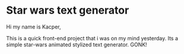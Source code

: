 # Star wars text generator

Hi my name is Kacper,

This is a quick front-end project that i was on my mind yesterday.
Its a simple star-wars animated stylized text generator. GONK!
